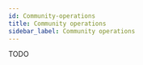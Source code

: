 ```yaml
---
id: Community-operations
title: Community operations
sidebar_label: Community operations
---
```


TODO